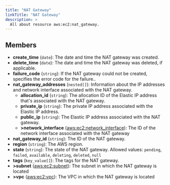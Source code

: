 ```yaml
---
title: "NAT Gateway"
linkTitle: "NAT Gateway"
description: >
  All about resource aws:ec2:nat_gateway.
---
```



## Members
* **create_time**
(`date`):
The date and time the NAT gateway was created.
* **delete_time**
(`date`):
The date and time the NAT gateway was deleted, if applicable.
* **failure_code**
(`string`):
If the NAT gateway could not be created, specifies the error code for the failure..
* **nat_gateway_addresses**
(`nested[]`):
Information about the IP addresses and network interface associated with the NAT gateway.
    * **allocation_id**
(`string`):
The allocation ID of the Elastic IP address that's associated with the NAT gateway.
    * **private_ip**
(`string`):
The private IP address associated with the Elastic IP address.
    * **public_ip**
(`string`):
The Elastic IP address associated with the NAT gateway.
    * **&gt;network_interface**
([aws:ec2:network_interface](../../aws/ec2/network_interface)):
The ID of the network interface associated with the NAT gateway
* **nat_gateway_id**
(`string`):
The ID of the NAT gateway.
* **region**
(`string`):
The AWS region.
* **state**
(`string`):
The state of the NAT gateway.
Allowed values: `pending`, `failed`, `available`, `deleting`, `deleted`, `null`
* **tags**
(`key_value[]`):
The tags for the NAT gateway.
* **&gt;subnet**
([aws:ec2:subnet](../../aws/ec2/subnet)):
The subnet in which the NAT gateway is located
* **&gt;vpc**
([aws:ec2:vpc](../../aws/ec2/vpc)):
The VPC in which the NAT gateway is located
